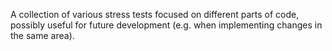 A collection of various stress tests focused on different parts of code,
possibly useful for future development (e.g. when implementing changes
in the same area).
